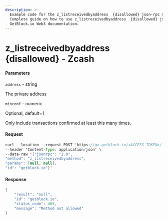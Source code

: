 ```yaml
---
description: >-
  Example code for the z_listreceivedbyaddress  {disallowed} json-rpc method.
  Сomplete guide on how to use z_listreceivedbyaddress  {disallowed} json-rpc in
  GetBlock.io Web3 documentation.
---
```


# z\_listreceivedbyaddress {disallowed} - Zcash

#### Parameters

`address` - string

The private address

`minconf` - numeric

Optional, default=1

Only include transactions confirmed at least this many times.

#### Request

```java
curl --location --request POST 'https://go.getblock.io/<ACCESS-TOKEN>/' \
--header 'Content-Type: application/json' \
--data-raw '{"jsonrpc": "2.0",
"method": "z_listreceivedbyaddress",
"params": [null, null],
"id": "getblock.io"}'
```

#### Response

```java
{
    "result": "null",
    "id": "getblock.io",
    "status_code": 405,
    "message": "Method not allowed"
}
```
